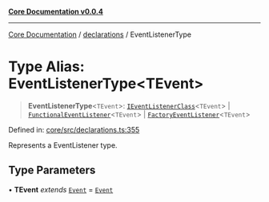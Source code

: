 [**Core Documentation v0.0.4**](../../README.md)

***

[Core Documentation](../../modules.md) / [declarations](../README.md) / EventListenerType

# Type Alias: EventListenerType\<TEvent\>

> **EventListenerType**\<`TEvent`\>: [`IEventListenerClass`](IEventListenerClass.md)\<`TEvent`\> \| [`FunctionalEventListener`](FunctionalEventListener.md)\<`TEvent`\> \| [`FactoryEventListener`](FactoryEventListener.md)\<`TEvent`\>

Defined in: [core/src/declarations.ts:355](https://github.com/stonemjs/core/blob/8c14a336c794eb98d8513b950cb1c2786962eaaf/src/declarations.ts#L355)

Represents a EventListener type.

## Type Parameters

• **TEvent** *extends* [`Event`](../../events/Event/classes/Event.md) = [`Event`](../../events/Event/classes/Event.md)

